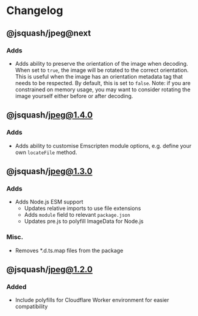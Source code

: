 # Changelog

## @jsquash/jpeg@next

### Adds

- Adds ability to preserve the orientation of the image when decoding. When set to `true`, the image will be rotated to the correct orientation. This is useful when the image has an orientation metadata tag that needs to be respected. By default, this is set to `false`. Note: if you are constrained on memory usage, you may want to consider rotating the image yourself either before or after decoding.

## @jsquash/jpeg@1.4.0

### Adds

- Adds ability to customise Emscripten module options, e.g. define your own `locateFile` method.

## @jsquash/jpeg@1.3.0

### Adds

- Adds Node.js ESM support
    - Updates relative imports to use file extensions
    - Adds `module` field to relevant `package.json`
    - Updates pre.js to polyfill ImageData for Node.js

### Misc.

- Removes *.d.ts.map files from the package

## @jsquash/jpeg@1.2.0

### Added 

- Include polyfills for Cloudflare Worker environment for easier compatibility
